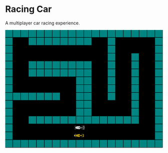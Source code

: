 # Racing Car

A multiplayer car racing experience.

![](https://github.com/trungvuh/Racing/raw/master/assets/Racing%20Wireframe.png)
